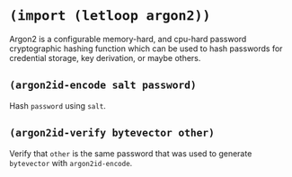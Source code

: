# `(import (letloop argon2))`

Argon2 is a configurable memory-hard, and cpu-hard password
cryptographic hashing function which can be used to hash passwords for
credential storage, key derivation, or maybe others.

## `(argon2id-encode salt password)`

Hash `password` using `salt`.

## `(argon2id-verify bytevector other)`

Verify that `other` is the same password that was used to generate
`bytevector` with `argon2id-encode`.
